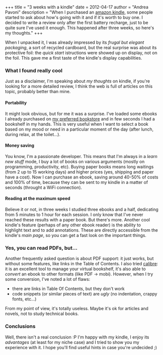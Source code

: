 +++
title = "3 weeks with a kindle"
date = 2012-04-17
author = "Andrea Pavoni"
description = "When I purchased an [amazon kindle](https://kindle.amazon.com/), some people started to ask about how's going with it and if it's worth to buy one. I decided to write a review only after the first battery recharge, just to be quite sure I've used it enough. This happened after three weeks, so here's my thoughts."
+++

When I unpacked it, I was already impressed by its _frugal but elegant packaging_, a sort of recycled cardboard, but the real surprise was about its protective foil: the _quick start_ istructions were showed up on display, not on the foil. This gave me a first taste of the kindle's display capabilities.

### What I found really cool

Just as a disclaimer, I'm speaking about _my thoughts_ on kindle, if you're looking for a more detailed review, I think the web is full of articles on this topic, probably better than mine.

#### Portability

It might look obvious, but for me it was a surprise. I've loaded some ebooks I already purchased on [my preferred bookstore](http://pragprog.com) and in few seconds I had a bookshelf in my hands. This is very useful when I want to select a book based on my mood or need in a particular moment of the day (after lunch, during relax, at the toilet...).

#### Money saving

You know, I'm a passionate developer. This means that I'm always in a _learn new stuff_ mode, I buy a lot of books on various arguments (mostly on programming, productivity, etc). Buying paper books means long waitings (from 2 up to 15 working days) and higher prices (yes, shipping and paper have a cost). Now I can purchase an ebook, saving around 40-50% of costs and 100% of time, because they can be sent to my kindle in a matter of seconds (throught a WiFi connection).

#### Reading at the maximum speed

Believe it or not, in three weeks I studied three ebooks and a half, dedicating from 5 minutes to 1 hour for each session. I only know that I've never reached these results with a paper book. But there's more. Another cool kindle's feature (perhaps of any other ebook reader) is the ability to highlight text and to add annotations. These are directly accessible from the kindle's _main page_, so you can get a fast look on the important things.

### Yes, you can read PDFs, but...

Another frequently asked question is about PDF support: it just works, but without some features, like links in the Table of Contents. I also tried [calibre](http://calibre-ebook.com/): it is an excellent tool to manage your virtual bookshelf, it's also able to _convert_ an ebook to other formats (like PDF -> mobi). However, when I try some conversion, I've noted a lot of flaws:

- there are links in Table Of Contents, but they don't work
- code snippets (or similar pieces of text) are _ugly_ (no indentation, crappy fonts, etc...)

From my point of view, it's totally useless. Maybe it's ok for articles and novels, not to study technical books.

### Conclusions

Well, there isn't a real conclusion :P I'm happy with my kindle, I enjoy its _advantages_ (at least for my niche case) and I tried to show you my experience with it. I hope you'll find useful hints in case you're undecided ;)
